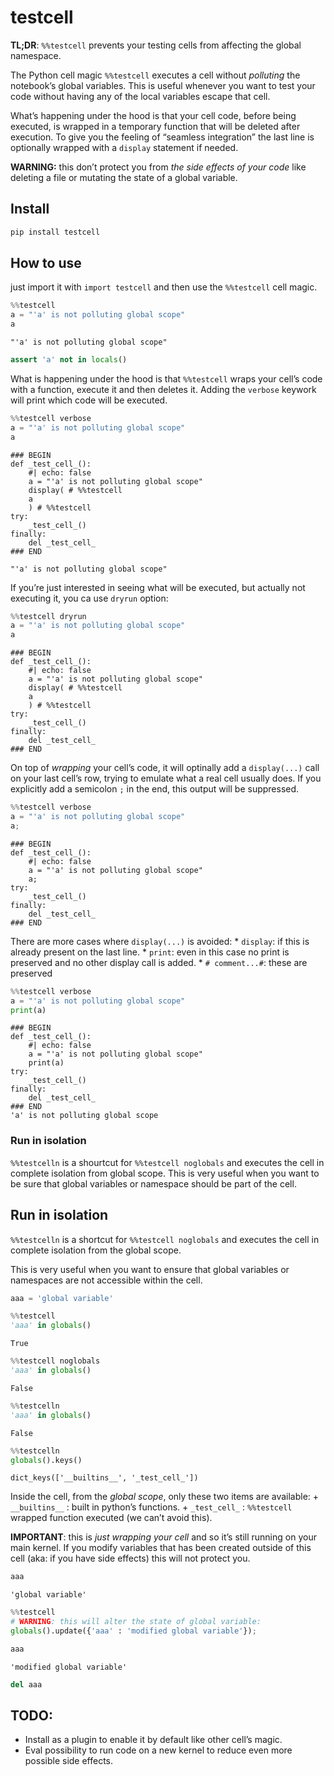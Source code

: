 # testcell

<!-- WARNING: THIS FILE WAS AUTOGENERATED! DO NOT EDIT! -->

**TL;DR**: `%%testcell` prevents your testing cells from affecting the
global namespace.

The Python cell magic `%%testcell` executes a cell without *polluting*
the notebook’s global variables. This is useful whenever you want to
test your code without having any of the local variables escape that
cell.

What’s happening under the hood is that your cell code, before being
executed, is wrapped in a temporary function that will be deleted after
execution. To give you the feeling of “seamless integration” the last
line is optionally wrapped with a `display` statement if needed.

**WARNING:** this don’t protect you from *the side effects of your code*
like deleting a file or mutating the state of a global variable.

## Install

``` sh
pip install testcell
```

## How to use

just import it with `import testcell` and then use the `%%testcell` cell
magic.

``` python
%%testcell
a = "'a' is not polluting global scope"
a
```

    "'a' is not polluting global scope"

``` python
assert 'a' not in locals()
```

What is happening under the hood is that `%%testcell` wraps your cell’s
code with a function, execute it and then deletes it. Adding the
`verbose` keywork will print which code will be executed.

``` python
%%testcell verbose
a = "'a' is not polluting global scope"
a
```


    ### BEGIN
    def _test_cell_():
        #| echo: false
        a = "'a' is not polluting global scope"
        display( # %%testcell
        a
        ) # %%testcell
    try:
        _test_cell_()
    finally:
        del _test_cell_
    ### END

    "'a' is not polluting global scope"

If you’re just interested in seeing what will be executed, but actually
not executing it, you ca use `dryrun` option:

``` python
%%testcell dryrun
a = "'a' is not polluting global scope"
a
```


    ### BEGIN
    def _test_cell_():
        #| echo: false
        a = "'a' is not polluting global scope"
        display( # %%testcell
        a
        ) # %%testcell
    try:
        _test_cell_()
    finally:
        del _test_cell_
    ### END

On top of *wrapping* your cell’s code, it will optinally add a
`display(...)` call on your last cell’s row, trying to emulate what a
real cell usually does. If you explicitly add a semicolon `;` in the
end, this output will be suppressed.

``` python
%%testcell verbose
a = "'a' is not polluting global scope"
a;
```


    ### BEGIN
    def _test_cell_():
        #| echo: false
        a = "'a' is not polluting global scope"
        a;
    try:
        _test_cell_()
    finally:
        del _test_cell_
    ### END

There are more cases where `display(...)` is avoided: \* `display`: if
this is already present on the last line. \* `print`: even in this case
no print is preserved and no other display call is added. \*
`# comment...#`: these are preserved

``` python
%%testcell verbose
a = "'a' is not polluting global scope"
print(a)
```


    ### BEGIN
    def _test_cell_():
        #| echo: false
        a = "'a' is not polluting global scope"
        print(a)
    try:
        _test_cell_()
    finally:
        del _test_cell_
    ### END
    'a' is not polluting global scope

### Run in isolation

`%%testcelln` is a shourtcut for `%%testcell noglobals` and executes the
cell in complete isolation from global scope. This is very useful when
you want to be sure that global variables or namespace should be part of
the cell.

## Run in isolation

`%%testcelln` is a shortcut for `%%testcell noglobals` and executes the
cell in complete isolation from the global scope.

This is very useful when you want to ensure that global variables or
namespaces are not accessible within the cell.

``` python
aaa = 'global variable'
```

``` python
%%testcell
'aaa' in globals()
```

    True

``` python
%%testcell noglobals
'aaa' in globals()
```

    False

``` python
%%testcelln
'aaa' in globals()
```

    False

``` python
%%testcelln
globals().keys()
```

    dict_keys(['__builtins__', '_test_cell_'])

Inside the cell, from the *global scope*, only these two items are
available: + `__builtins__` : built in python’s functions. +
`_test_cell_` : `%%testcell` wrapped function executed (we can’t avoid
this).

**IMPORTANT**: this is *just wrapping your cell* and so it’s still
running on your main kernel. If you modify variables that has been
created outside of this cell (aka: if you have side effects) this will
not protect you.

``` python
aaa
```

    'global variable'

``` python
%%testcell 
# WARNING: this will alter the state of global variable:
globals().update({'aaa' : 'modified global variable'});
```

``` python
aaa
```

    'modified global variable'

``` python
del aaa
```

## TODO:

- Install as a plugin to enable it by default like other cell’s magic.
- Eval possibility to run code on a new kernel to reduce even more
  possible side effects.
